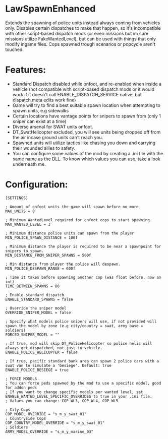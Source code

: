 # LawSpawnEnhanced
Extends the spawning of police units instead always coming from vehicles only. Disables certain dispatches to make that happen, so it's incompatible with other
script-based dispatch mods (or even missions but im sure missions utilize FakeWantedLevel), but can be used with things that only modify ingame files.
Cops spawned trough scenarios or popcycle aren't touched.

# Features:
* Standard Dispatch disabled while onfoot, and re-enabled when inside a vehicle (not compatible with script-based dispatch mods or it would work if it doesn't call ENABLE_DISPATCH_SERVICE native, but dispatch.meta edits work fine)
* Game will try to find a best suitable spawn location when attempting to spawn units, e.g sidewalks
* Certain locations have vantage points for snipers to spawn from (only 1 sniper can exist at a time)
* Diverse arsenal for SWAT units onfoot.
* DT_SwatHelicopter excluded, you will see units being dropped off from the air incase ground units can't reach you.
* Spawned units will utilize tactics like chasing you down and carrying their wounded allies to safety.
* You can configure some values of the mod by creating a .ini file with the same name as the DLL. To know which values you can use, take a look underneath me.

# Configuration:

```
[SETTINGS]

; Amount of onfoot units the game will spawn before no more
MAX_UNITS = 8

; Minimum WantedLevel required for onfoot cops to start spawning.
MAX_WANTED_LEVEL = 3

; Minimum distance police units can spawn from the player
MIN_POLICE_SPAWN_DISTANCE = 100f

; Minimum distance the player is required to be near a spawnpoint for snipers to spawn.
MIN_DISTANCE_FROM_SNIPER_SPAWNS = 500f

; Min distance from player the police will despawn.
MIN_POLICE_DESPAWN_RANGE = 600f

; Time it takes before spawning another cop (was float before, now an int)
TIME_BETWEEN_SPAWNS = 80

; Enable standard dispatch
ENABLE_STANDARD_SPAWNS = false

; Override the sniper model
OVERRIDE_SNIPER_MODEL = false

; Specify what models police snipers will use, if not provided will spawn the model by zone (e.g city/country = swat, army base = soldiers)
FORCED_SNIPER_MODEL = ""

; If true, mod will skip DT_PoliceHelicopter so police helis will always get dispatched, not just in vehicle.
ENABLE_POLICE_HELICOPTER = false

; If true, pacific standard bank area can spawn 2 police cars with a swat van to simulate a 'besiege'. Default: true
ENABLE_POLICE_BESIEGE = true

; FORCE MODELS
; You can force peds spawned by the mod to use a specific model, good for addon peds
; If you want to change specific models per wanted level, set ENABLE_WANTED_LEVEL_SPECIFIC_OVERRIDES to true in your .ini file.
; Values you can change: COP_WL3, COP_WL4, COP_WL5

; City Cops
COP_MODEL_OVERRIDE = "s_m_y_swat_01"
; Countryside Cops
COP_COUNTRY_MODEL_OVERRIDE = "s_m_y_swat_01"
; Soldiers
ARMY_MODEL_OVERRIDE = "s_m_y_marine_03"
```
